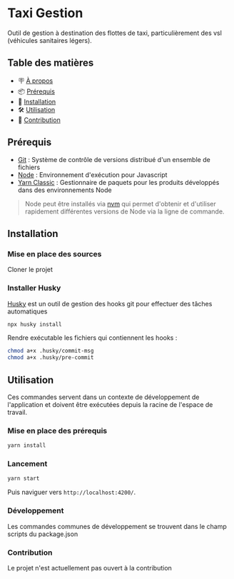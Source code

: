 # Taxi Gestion

Outil de gestion à destination des flottes de taxi, particulièrement des vsl (véhicules sanitaires légers).

## Table des matières

- 🪧 [À propos](#à-propos)
- 📦 [Prérequis](#prérequis)
- 🚀 [Installation](#installation)
- 🛠️ [Utilisation](#utilisation)
- 🤝 [Contribution](#contribution)

## Prérequis

- [Git](https://git-scm.com/) : Système de contrôle de versions distribué d'un ensemble de fichiers
- [Node](https://nodejs.org/) : Environnement d'exécution pour Javascript
- [Yarn Classic](https://classic.yarnpkg.com) : Gestionnaire de paquets pour les produits développés dans des environnements Node

> Node peut être installés via [nvm](https://github.com/nvm-sh/nvm) qui permet d'obtenir et d'utiliser rapidement différentes versions de Node via la ligne de commande.

## Installation

### Mise en place des sources

Cloner le projet

### Installer Husky

[Husky](https://typicode.github.io/husky) est un outil de gestion des hooks git pour effectuer des tâches automatiques

```bash
npx husky install
```

Rendre exécutable les fichiers qui contiennent les hooks :

```bash
chmod a+x .husky/commit-msg
chmod a+x .husky/pre-commit
```

## Utilisation

Ces commandes servent dans un contexte de développement de l'application et doivent être exécutées depuis la racine de l'espace de travail.

### Mise en place des prérequis

```bash
yarn install
```

### Lancement

```bash
yarn start
```

Puis naviguer vers `http://localhost:4200/`.

### Développement

Les commandes communes de développement se trouvent dans le champ scripts du package.json

### Contribution

Le projet n'est actuellement pas ouvert à la contribution
